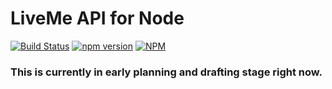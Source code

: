 # LiveMe API for Node
[![Build Status](https://travis-ci.org/thecoder75/liveme-api.svg?branch=master)](https://travis-ci.org/thecoder75/liveme-api)
[![npm version](https://badge.fury.io/js/%40thecoder75%2Fliveme-api.svg)](https://badge.fury.io/js/%40thecoder75%2Fliveme-api)
[![NPM](https://nodei.co/npm/liveme-api.png)](https://nodei.co/npm/liveme-api/)


### This is currently in early planning and drafting stage right now.
